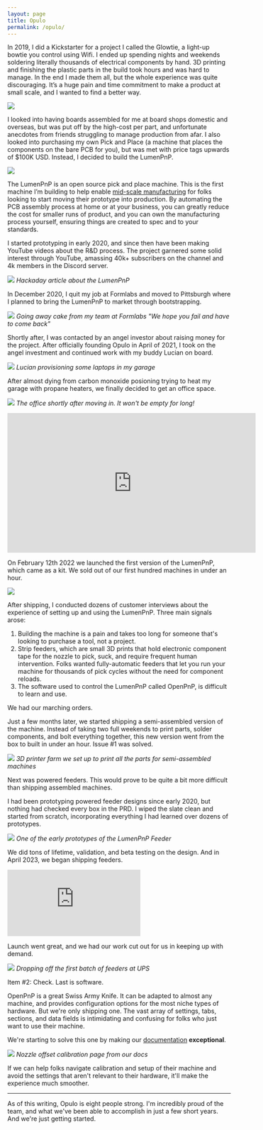 ```yaml
---
layout: page
title: Opulo
permalink: /opulo/
---
```


In 2019, I did a Kickstarter for a project I called the Glowtie, a light-up bowtie you control using Wifi. I ended up spending nights and weekends soldering literally thousands of electrical components by hand. 3D printing and finishing the plastic parts in the build took hours and was hard to manage. In the end I made them all, but the whole experience was quite discouraging. It’s a huge pain and time commitment to make a product at small scale, and I wanted to find a better way.

![](/assets/glowtie/v0.2-hero.jpeg)

I looked into having boards assembled for me at board shops domestic and overseas, but was put off by the high-cost per part, and unfortunate anecdotes from friends struggling to manage production from afar. I also looked into purchasing my own Pick and Place (a machine that places the components on the bare PCB for you), but was met with price tags upwards of $100K USD. Instead, I decided to build the LumenPnP.

![](/assets/opulo/3_1.png)

The LumenPnP is an open source pick and place machine. This is the first machine I’m building to help enable [mid-scale manufacturing](/level-2-manufacturing/) for folks looking to start moving their prototype into production. By automating the PCB assembly process at home or at your business, you can greatly reduce the cost for smaller runs of product, and you can own the manufacturing process yourself, ensuring things are created to spec and to your standards.

I started prototyping in early 2020, and since then have been making YouTube videos about the R&D process. The project garnered some solid interest through YouTube, amassing 40k+ subscribers on the channel and 4k members in the Discord server.

![](/assets/opulo/hackaday.png)
*Hackaday article about the LumenPnP*

In December 2020, I quit my job at Formlabs and moved to Pittsburgh where I planned to bring the LumenPnP to market through bootstrapping.

![](/assets/opulo/cake.jpg)
*Going away cake from my team at Formlabs "We hope you fail and have to come back"*

Shortly after, I was contacted by an angel investor about raising money for the project. After officially founding Opulo in April of 2021, I took on the angel investment and continued work with my buddy Lucian on board.

![](/assets/opulo/lucian-garage.jpg)
*Lucian provisioning some laptops in my garage*

After almost dying from carbon monoxide posioning trying to heat my garage with propane heaters, we finally decided to get an office space.

![](/assets/opulo/office.jpg)
*The office shortly after moving in. It won't be empty for long!*

<iframe class="video" src="https://www.youtube.com/embed/e_WSFvBg8EU" width="560" height="315" frameborder="0" allowfullscreen="allowfullscreen"></iframe>

On February 12th 2022 we launched the first version of the LumenPnP, which came as a kit. We sold out of our first hundred machines in under an hour.

![](/assets/opulo/launch-battlestation.jpg)

After shipping, I conducted dozens of customer interviews about the experience of setting up and using the LumenPnP. Three main signals arose:

1. Building the machine is a pain and takes too long for someone that's looking to purchase a tool, not a project.
2. Strip feeders, which are small 3D prints that hold electronic component tape for the nozzle to pick, suck, and require frequent human intervention. Folks wanted fully-automatic feeders that let you run your machine for thousands of pick cycles without the need for component reloads.
3. The software used to control the LumenPnP called OpenPnP, is difficult to learn and use.

We had our marching orders.

Just a few months later, we started shipping a semi-assembled version of the machine. Instead of taking two full weekends to print parts, solder components, and bolt everything together, this new version went from the box to built in under an hour. Issue #1 was solved.

![](/assets/opulo/printers.jpg)
*3D printer farm we set up to print all the parts for semi-assembled machines*

Next was powered feeders. This would prove to be quite a bit more difficult than shipping assembled machines.

I had been prototyping powered feeder designs since early 2020, but nothing had checked every box in the PRD. I wiped the slate clean and started from scratch, incorporating everything I had learned over dozens of prototypes.

![](/assets/opulo/feeder-proto-spool.jpg)
*One of the early prototypes of the LumenPnP Feeder*

We did tons of lifetime, validation, and beta testing on the design. And in April 2023, we began shipping feeders.

<iframe class="video" src="https://www.youtube.com/embed/Aq1uLzec1Ro" frameborder="0" allowfullscreen="allowfullscreen"></iframe>

Launch went great, and we had our work cut out for us in keeping up with demand.

![](/assets/opulo/shipping-feeders.jpg)
*Dropping off the first batch of feeders at UPS*

Item #2: Check. Last is software.

OpenPnP is a great Swiss Army Knife. It can be adapted to almost any machine, and provides configuration options for the most niche types of hardware. But we're only shipping one. The vast array of settings, tabs, sections, and data fields is intimidating and confusing for folks who just want to use their machine.

We're starting to solve this one by making our [documentation](https://docs.opulo.io/) **exceptional**.

![](/assets/opulo/docs.png)
*Nozzle offset calibration page from our docs*

If we can help folks navigate calibration and setup of their machine and avoid the settings that aren't relevant to their hardware, it'll make the experience much smoother.

<hr>

As of this writing, Opulo is eight people strong. I'm incredibly proud of the team, and what we've been able to accomplish in just a few short years. And we're just getting started.
